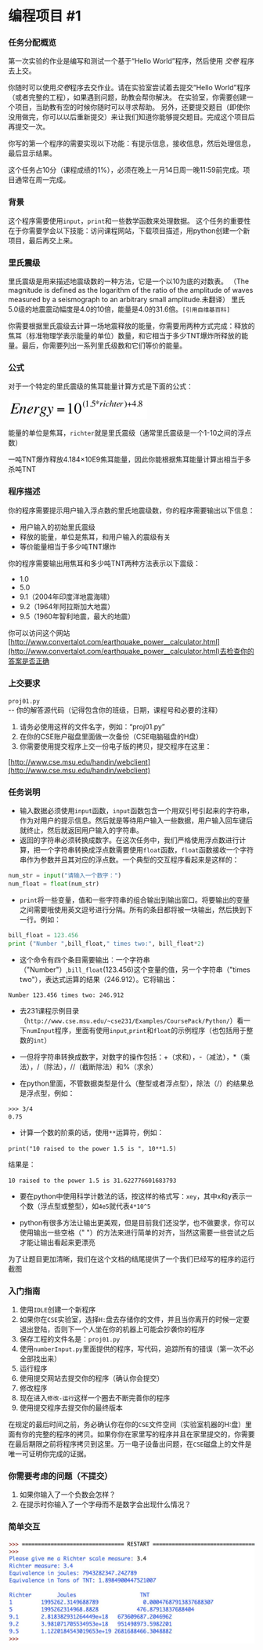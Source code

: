 # 编程项目 #1

### 任务分配概览

第一次实验的作业是编写和测试一个基于“Hello World”程序，然后使用 *交卷* 程序去上交。

你随时可以使用*交卷*程序去交作业。请在实验室尝试着去提交“Hello World”程序（或者完整的工程），如果遇到问题，助教会帮你解决。
在实验室，你需要创建一个项目，当助教有空的时候你随时可以寻求帮助。
另外，还要提交题目（即使你没用做完，你可以以后重新提交）来让我们知道你能够提交题目。完成这个项目后再提交一次。

你写的第一个程序的需要实现以下功能：有提示信息，接收信息，然后处理信息，最后显示结果。

这个任务占10分（课程成绩的1%），必须在晚上一月14日周一晚11:59前完成。项目通常在周一完成。

### 背景

这个程序需要使用`input`，`print`和一些数学函数来处理数据。
这个任务的重要性在于你需要学会以下技能：访问课程网站，下载项目描述，用python创建一个新项目，最后再交上来。

### 里氏震级

里氏震级是用来描述地震级数的一种方法，它是一个以10为底的对数表。
（The magnitude is defined as the logarithm of the ratio of the amplitude of waves measured by a seismograph to an arbitrary small amplitude.未翻译）
里氏5.0级的地震震动幅度是4.0的10倍，能量是4.0的31.6倍。`[引用自维基百科]`

你需要根据里氏震级去计算一场地震释放的能量，你需要用两种方式完成：释放的焦耳（标准物理学表示能量的单位）数量，和它相当于多少TNT爆炸所释放的能量。最后，你需要列出一系列里氏级数和它们等价的能量。

### 公式

对于一个特定的里氏震级的焦耳能量计算方式是下面的公式：

![calc.png](calc.png)

能量的单位是焦耳，`richter`就是里氏震级（通常里氏震级是一个1-10之间的浮点数）

一吨TNT爆炸释放4.184×10E9焦耳能量，因此你能根据焦耳能量计算出相当于多杀吨TNT

### 程序描述

你的程序需要提示用户输入浮点数的里氏地震级数，你的程序需要输出以下信息：

- 用户输入的初始里氏震级
- 释放的能量，单位是焦耳，和用户输入的震级有关
- 等价能量相当于多少吨TNT爆炸

你的程序需要输出用焦耳和多少吨TNT两种方法表示以下震级：

- 1.0
- 5.0
- 9.1（2004年印度洋地震海啸）
- 9.2（1964年阿拉斯加大地震）
- 9.5（1960年智利地震，最大的地震）

你可以访问这个网站[http://www.convertalot.com/earthquake_power__calculator.html](http://www.convertalot.com/earthquake_power__calculator.html)去检查你的答案是否正确

### 上交要求

`proj01.py` -- 你的解答源代码（记得包含你的班级，日期，课程号和必要的注释）

1. 请务必使用这样的文件名字，例如：“proj01.py”
2. 在你的CSE账户磁盘里面做一次备份（CSE电脑磁盘的H盘）
3. 你需要使用提交程序上交一份电子版的拷贝，提交程序在这里：

[http://www.cse.msu.edu/handin/webclient](http://www.cse.msu.edu/handin/webclient)

### 任务说明

- 输入数据必须使用`input`函数，`input`函数包含一个用双引号引起来的字符串，作为对用户的提示信息。然后就是等待用户输入一些数据，用户输入回车键后就终止，然后就返回用户输入的字符串。
- 返回的字符串必须转换成数字。在这次任务中，我们严格使用浮点数进行计算，把一个字符串转换成浮点数需要使用`float`函数，`float`函数接收一个字符串作为参数并且其对应的浮点数。一个典型的交互程序看起来是这样的：

```python
num_str = input("请输入一个数字：")
num_float = float(num_str)
```

- `print`将一些变量，值和一些字符串的组合输出到输出窗口。将要输出的变量之间需要哦使用英文逗号进行分隔。所有的条目都将被一块输出，然后换到下一行。例如：

```python
bill_float = 123.456
print ("Number ",bill_float," times two:", bill_float*2)
```

- 这个命令有四个条目需要输出：一个字符串（"Number"）,`bill_float`(123.456)这个变量的值，另一个字符串（"times two"），表达式运算的结果（246.912）。它将输出：

```
Number 123.456 times two: 246.912
```

- 去231课程示例目录（`http://www.cse.msu.edu/~cse231/Examples/CoursePack/Python/`）看一下`numInput`程序，里面有使用`input`,`print`和`float`的示例程序（也包括用于整数的`int`）

- 一但将字符串转换成数字，对数字的操作包括：+（求和），-（减法），\*（乘法），/（除法），//（截断除法）和%（求余）

- 在python里面，不管数据类型是什么（整型或者浮点型），除法（/）的结果总是浮点型，例如：

```
>>> 3/4
0.75
```

- 计算一个数的阶乘的话，使用`**`运算符，例如：

`print("10 raised to the power 1.5 is ", 10**1.5)`

结果是：

`10 raised to the power 1.5 is 31.622776601683793`

- 要在python中使用科学计数法的话，按这样的格式写：`xey`，其中x和y表示一个数（浮点型或整型），如`4e5`就代表`4*10^5`

- python有很多方法让输出更美观，但是目前我们还没学，也不做要求，你可以使用输出一些空格（" "）的方法来进行简单的对齐，当然这需要一些尝试之后才能让输出看起来更漂亮


为了让题目更加清晰，我们在这个文档的结尾提供了一个我们已经写的程序的运行截图


### 入门指南

1. 使用`IDLE`创建一个新程序
2. 如果你在`CSE`实验室，选择`H:`盘去存储你的文件，并且当你离开的时候一定要退出登陆，否则下一个人坐在你的机器上可能会抄袭你的程序
3. 保存工程的文件名是：`proj01.py`
4. 使用`numberInput.py`里面提供的程序，写代码，追踪所有的错误（第一次不必全部找出来）
5. 运行程序
6. 使用提交网站去提交你的程序（确认你会提交）
7. 修改程序
8. 现在进入`修改-运行`这样一个圈去不断完善你的程序
9. 使用提交程序去提交你的最终版本

在规定的最后时间之前，务必确认你在你的`CSE`文件空间（实验室机器的H:盘）里面有你的完整的程序的拷贝。如果你你在家里写的程序并且在家里提交的，你需要在最后期限之前将程序拷贝到这里。万一电子设备出问题，在`CSE`磁盘上的文件是唯一可证明你完成的证据。

### 你需要考虑的问题（不提交）

1. 如果你输入了一个负数会怎样？
2. 在提示时你输入了一个字母而不是数字会出现什么情况？

### 简单交互

![simple.jpg](simple.jpg)
